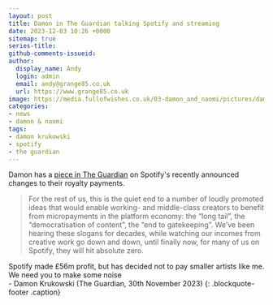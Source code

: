 ```yaml
---
layout: post
title: Damon in The Guardian talking Spotify and streaming
date: 2023-12-03 10:26 +0000
sitemap: true
series-title:
github-comments-issueid:
author:
  display_name: Andy
  login: admin
  email: andy@grange85.co.uk
  url: https://www.grange85.co.uk
image: https://media.fullofwishes.co.uk/03-damon_and_naomi/pictures/damon-krukowski-the-new-analog.jpg
categories:
- news
- damon & naomi
tags:
- damon krukowski
- spotify
- the guardian
---
```

Damon has a [piece in The Guardian](https://www.theguardian.com/commentisfree/2023/nov/30/spotify-smaller-artists-wrapped-indie-musicians) on Spotify's recently announced changes to their royalty payments.

> For the rest of us, this is the quiet end to a number of loudly promoted ideas that would enable working- and middle-class creators to benefit from micropayments in the platform economy: the “long tail”, the “democratisation of content”, the “end to gatekeeping”. We’ve been hearing these slogans for decades, while watching our incomes from creative work go down and down, until finally now, for many of us on Spotify, they will hit absolute zero.

Spotify made £56m profit, but has decided not to pay smaller artists like me. We need you to make some noise  
\- Damon Krukowski (The Guardian, 30th November 2023)
{: .blockquote-footer .caption}

